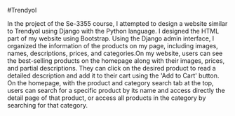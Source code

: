 #Trendyol

In the project of the Se-3355 course, I attempted to design a website similar to Trendyol using Django with the Python language. I designed the HTML part of my website using Bootstrap. Using the Django admin interface,
I organized the information of the products on my page, including images, names, descriptions, prices, and categories.On my website, users can see the best-selling products on the homepage along with their images, prices, 
and partial descriptions. They can click on the desired product to read a detailed description and add it to their cart using the 'Add to Cart' button. On the homepage, with the product and category search tab at the top, 
users can search for a specific product by its name and access directly the detail page of that product, or access all products in the category by searching for that category.

